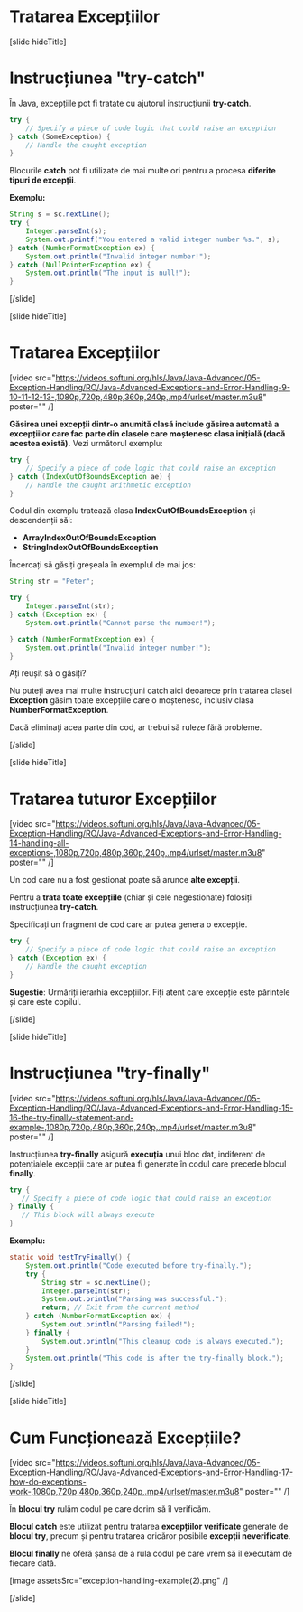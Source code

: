 # Tratarea Excepțiilor

[slide hideTitle]

# Instrucțiunea "try-catch"

În Java, excepțiile pot fi tratate cu ajutorul instrucțiunii **try-catch**.

```java 
try {
    // Specify a piece of code logic that could raise an exception 
} catch (SomeException) {
    // Handle the caught exception
}
```

Blocurile **catch** pot fi utilizate de mai multe ori pentru a procesa **diferite tipuri de excepții**.

**Exemplu:**

```java 
String s = sc.nextLine();
try {
    Integer.parseInt(s);
    System.out.printf("You entered a valid integer number %s.", s);
} catch (NumberFormatException ex) {
    System.out.println("Invalid integer number!");
} catch (NullPointerException ex) {
    System.out.println("The input is null!");
}
```

[/slide]


[slide hideTitle]

# Tratarea Excepțiilor

[video src="https://videos.softuni.org/hls/Java/Java-Advanced/05-Exception-Handling/RO/Java-Advanced-Exceptions-and-Error-Handling-9-10-11-12-13-,1080p,720p,480p,360p,240p,.mp4/urlset/master.m3u8" poster="" /]

**Găsirea unei excepții dintr-o anumită clasă include găsirea automată a excepțiilor care fac parte din clasele care moștenesc clasa inițială (dacă acestea există).**
Vezi următorul exemplu:

```java 
try {
    // Specify a piece of code logic that could raise an exception 
} catch (IndexOutOfBoundsException ae) {
    // Handle the caught arithmetic exception
}
```
Codul din exemplu tratează clasa **IndexOutOfBoundsException** și descendenții săi: 
- **ArrayIndexOutOfBoundsException**
- **StringIndexOutOfBoundsException**


Încercați să găsiți greșeala în exemplul de mai jos:

```java live
String str = "Peter";

try {
    Integer.parseInt(str);
} catch (Exception ex) {
    System.out.println("Cannot parse the number!");

} catch (NumberFormatException ex) {
    System.out.println("Invalid integer number!");
}
```
Ați reușit să o găsiți? 

Nu puteți avea mai multe instrucțiuni catch aici deoarece prin tratarea clasei **Exception** găsim toate excepțiile care o moștenesc, inclusiv clasa **NumberFormatException**.

Dacă eliminați acea parte din cod, ar trebui să ruleze fără probleme.

[/slide]

[slide hideTitle]

# Tratarea tuturor Excepțiilor

[video src="https://videos.softuni.org/hls/Java/Java-Advanced/05-Exception-Handling/RO/Java-Advanced-Exceptions-and-Error-Handling-14-handling-all-exceptions-,1080p,720p,480p,360p,240p,.mp4/urlset/master.m3u8" poster="" /]

Un cod care nu a fost gestionat poate să arunce **alte excepții**.

Pentru a **trata toate excepțiile** (chiar și cele negestionate) folosiți instrucțiunea **try-catch**.

Specificați un fragment de cod care ar putea genera o excepție. 

```java
try {
    // Specify a piece of code logic that could raise an exception 
} catch (Exception ex) {
    // Handle the caught exception
}
``` 

**Sugestie**: Urmăriți ierarhia excepțiilor. Fiți atent care excepție este părintele și care este copilul.

[/slide]

[slide hideTitle]

# Instrucțiunea "try-finally" 

[video src="https://videos.softuni.org/hls/Java/Java-Advanced/05-Exception-Handling/RO/Java-Advanced-Exceptions-and-Error-Handling-15-16-the-try-finally-statement-and-example-,1080p,720p,480p,360p,240p,.mp4/urlset/master.m3u8" poster="" /]

Instrucțiunea **try-finally** asigură **execuția** unui bloc dat, indiferent de potențialele excepții care ar putea fi generate în codul care precede blocul **finally**.

```java 
try {
   // Specify a piece of code logic that could raise an exception 
} finally {
   // This block will always execute
}
```

**Exemplu:**

```java 
static void testTryFinally() {
    System.out.println("Code executed before try-finally.");
    try {
        String str = sc.nextLine();
        Integer.parseInt(str);
        System.out.println("Parsing was successful.");
        return; // Exit from the current method
    } catch (NumberFormatException ex) {
        System.out.println("Parsing failed!");
    } finally {
        System.out.println("This cleanup code is always executed.");
    }
    System.out.println("This code is after the try-finally block.");
}
```

[/slide]

[slide hideTitle]

# Cum Funcționează Excepțiile?

[video src="https://videos.softuni.org/hls/Java/Java-Advanced/05-Exception-Handling/RO/Java-Advanced-Exceptions-and-Error-Handling-17-how-do-exceptions-work-,1080p,720p,480p,360p,240p,.mp4/urlset/master.m3u8" poster="" /]

În **blocul try** rulăm codul pe care dorim să îl verificăm.

**Blocul catch** este utilizat pentru tratarea **excepțiilor verificate** generate de **blocul try**, precum și pentru tratarea oricăror posibile **excepții neverificate**.

**Blocul finally** ne oferă șansa de a rula codul pe care vrem să îl executăm de fiecare dată.  

[image assetsSrc="exception-handling-example(2).png" /]

[/slide]



